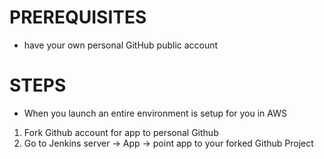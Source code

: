 # PREREQUISITES

* have your own personal GitHub public account

# STEPS

* When you launch an entire environment is setup for you in AWS

1. Fork Github account for app to personal Github
2. Go to Jenkins server -> App -> point app to your forked Github Project